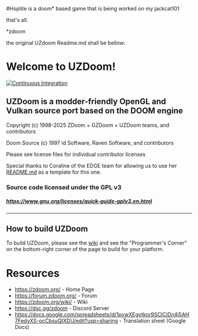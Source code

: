 #Hoplite is a doom* based game that is being worked on my jackcat101

that's all.

*zdoom

the original UZdoom Readme.md shall be bellow:

# Welcome to UZDoom!

[![Continuous Integration](https://github.com/UZDoom/UZDoom/actions/workflows/continuous_integration.yml/badge.svg)](https://github.com/UZDoom/UZDoom/actions/workflows/continuous_integration.yml)

## UZDoom is a modder-friendly OpenGL and Vulkan source port based on the DOOM engine

Copyright (c) 1998-2025 ZDoom + GZDoom + UZDoom teams, and contributors

Doom Source (c) 1997 id Software, Raven Software, and contributors

Please see license files for individual contributor licenses

Special thanks to Coraline of the EDGE team for allowing us to use her [README.md](https://github.com/3dfxdev/EDGE/blob/master/README.md) as a template for this one.

### Source code licensed under the GPL v3
##### https://www.gnu.org/licenses/quick-guide-gplv3.en.html
---

## How to build UZDoom

To build UZDoom, please see the [wiki](https://zdoom.org/wiki/) and see the "Programmer's Corner" on the bottom-right corner of the page to build for your platform.

# Resources
- https://zdoom.org/ - Home Page
- https://forum.zdoom.org/ - Forum
- https://zdoom.org/wiki/ - Wiki
- https://dsc.gg/zdoom - Discord Server
- https://docs.google.com/spreadsheets/d/1pvwXEgytkor9SClCiDn4j5AH7FedyXS-ocCbsuQIXDU/edit?usp=sharing - Translation sheet (Google Docs)
